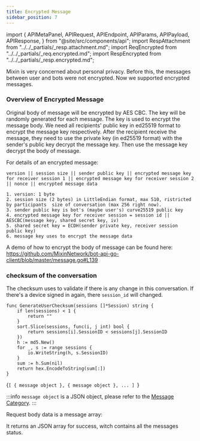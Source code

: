 ```yaml
---
title: Encrypted Message
sidebar_position: 7
---
```


import {
  APIMetaPanel,
  APIRequest,
  APIEndpoint,
  APIParams,
  APIPayload,
  APIResponse,
} from "@site/src/components/api";
import RespAttachment from "../../_partials/_resp.attachment.md";
import ReqEncrypted from "../../_partials/_req.encrypted.md";
import RespEncrypted from "../../_partials/_resp.encrypted.md";

Mixin is very concerned about personal privacy. Before this, the messages between user and bots were not encrypted. Now we supported encrypted messages.

### Overview of Encrypted Message

Original body of message will be encrypted by AES CBC. The key will be randomly generated for each message. The key is used to encrypt the message body. We need all recipients' public key in ed25519 format to encrypt the message key respectively. After the recipient receive the message, they need to use the private key (in ed25519 format) with the sender's public key decrypt the message key. Then use the message key decrypt the body of message.

For details of an encrypted message:
```
version || session size || sender public key || encrypted message key for receiver session 1 || encrypted message key for receiver session 2 || nonce || encrypted message data

1. version: 1 byte 
2. session size (2 bytes) in LittleEndian format, max 510, ristricted by participants  size of conversation (max 256 right now).
3. sender public key is bot's (maybe user's) curve25519 public key
4. encrypted message key for receiver session = session id || AESCBC(message key, shared secret key, iv)
5. shared secret key = ECDH(sender private key, receiver session public key)
6. message key uses to encrypt the message data
```

A demo of how to encrypt the body of message can be found here: https://github.com/MixinNetwork/bot-api-go-client/blob/master/message.go#L139

### checksum of the conversation

The checksum uses to validate if there is any change in this conversation. If there's a device signed in again, there `session_id` will changed.

```
func GenerateUserChecksum(sessions []*Session) string {
	if len(sessions) < 1 {
		return ""
	}
	sort.Slice(sessions, func(i, j int) bool {
		return sessions[i].SessionID < sessions[j].SessionID
	})
	h := md5.New()
	for _, s := range sessions {
		io.WriteString(h, s.SessionID)
	}
	sum := h.Sum(nil)
	return hex.EncodeToString(sum[:])
}
```

<APIEndpoint url="/encrypted_messages" />

<APIMetaPanel scope="Authorized" />

<APIPayload>{`[
  { message object },
  { message object },
  ...
]
`}</APIPayload>

:::info
`message object` is a JSON object, please refer to the [Message Category](./category).
:::

<APIRequest
  title="Send Messages"
  method="POST"
  url="/encrypted_messages --data PAYLOAD"
/>

Request body data is a message array:

<ReqEncrypted />

It returns an JSON array for success, witch contains all the messages status.

<RespEncrypted />
